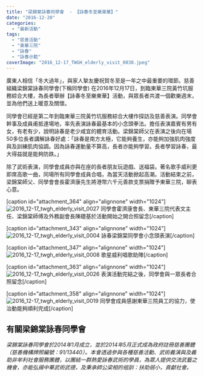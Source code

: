 ```yaml
---
title: "梁錦棠詠春同學會  - 【詠春冬至樂東華】"
date: "2016-12-20"
categories: 
  - "最新活動"
tags: 
  - "慈善活動"
  - "東華三院"
  - "詠春"
  - "詠春示範"
coverImage: "2016_12-17_TWGH_elderly_visit_0030.jpeg"
---
```


廣東人相信「冬大過年」，與家人摯友慶祝賀冬至是一年之中最重要的環節。慈善組織梁錦棠詠春同學會(下稱同學會) 在2016年12月17日，到臨東華三院黃竹坑服務綜合大樓，為長者舉辦【詠春冬至樂東華】活動，與眾長者共渡一個歡樂週末，並為他們送上暖意及關懷。<!--more-->

同學會已經是第二年到臨東華三院黃竹坑服務綜合大樓作探訪及慈善表演。同學會幹事及成員甫抵達場地，率先表演詠春最基本的小念頭拳法。擔任表演嘉賓有男有女，有老有少，說明詠春是老少咸宜的體育活動。梁錦棠師父在表演之後向在場50多位長者講解詠春好處：「詠春是南方太極，它能夠養生，亦能夠加強肌肉強度與及訓練肌肉協調。因為詠春運動量不算高，長者亦能夠學習。長者學習詠春，最大得益就是能夠防跌。」

除了武術表演，同學會成員亦與在座的長者朋友玩遊戲、送福袋。著名歌手威利更即席高歌一曲，同場所有同學會成員合唱，為當天活動掀起高潮。活動結束之前，梁錦棠師父、同學會會長霍濟康先生將港幣六千元善款支票捐贈予東華三院，聊表心意。

\[caption id="attachment\_364" align="alignnone" width="1024"\]![2016_12-17_twgh_elderly_visit_0027](images/2016_12-17_TWGH_elderly_visit_0027-1024x683.jpeg) 同學會霍濟康會長、東華三院代表文主任、梁錦棠師傅及外務副會長陳礎基於活動開始之開合照留念\[/caption\]

\[caption id="attachment\_343" align="alignnone" width="1024"\]![2016_12-17_twgh_elderly_visit_0004](images/2016_12-17_TWGH_elderly_visit_0004-1024x576.jpeg) 詠春梁錦棠同學會小念頭表演\[/caption\]

\[caption id="attachment\_347" align="alignnone" width="1024"\]![2016_12-17_twgh_elderly_visit_0008](images/2016_12-17_TWGH_elderly_visit_0008-1024x768.jpeg) 歌星威利唱歌助陣\[/caption\]

\[caption id="attachment\_363" align="alignnone" width="1024"\]![2016_12-17_twgh_elderly_visit_0026](images/2016_12-17_TWGH_elderly_visit_0026-1024x683.jpeg) 表演活動完結之後，同學會與一眾長者合照留念\[/caption\]

\[caption id="attachment\_358" align="alignnone" width="1024"\]![2016_12-17_twgh_elderly_visit_0019](images/2016_12-17_TWGH_elderly_visit_0019-1024x576.jpeg) 同學會成員感謝東華三院員工的協力，使治動能夠順利完成\[/caption\]

## 有關梁錦棠詠春同學會

_梁錦棠詠春同學會於2014年1月成立，並於2014年5月正式成為政府註冊慈善團體 （慈善機構牌照編號：91/13440）。本會透過參與各種慈善活動、武術義演與及義助非牟利社會服務團體，以團結一群熱愛詠春武術的學員，為眾人提供交流武藝之機會，亦能弘揚中華武術武德，及秉承師公梁相的祖訓：扶助弱小，貢獻社會。_
